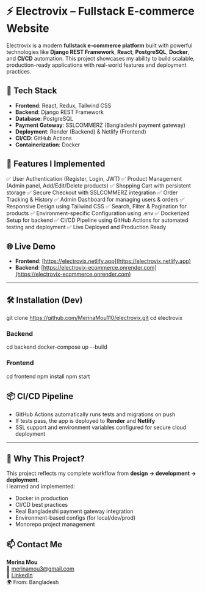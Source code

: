 
# ⚡ Electrovix – Fullstack E-commerce Website

Electrovix is a modern **fullstack e-commerce platform** built with powerful technologies like **Django REST Framework**, **React**, **PostgreSQL**, **Docker**, and **CI/CD** automation. This project showcases my ability to build scalable, production-ready applications with real-world features and deployment practices.


## 🚀 Tech Stack

- **Frontend**: React, Redux, Tailwind CSS  
- **Backend**: Django REST Framework  
- **Database**: PostgreSQL  
- **Payment Gateway**: SSLCOMMERZ (Bangladeshi payment gateway)  
- **Deployment**: Render (Backend) & Netlify (Frontend)  
- **CI/CD**: GitHub Actions  
- **Containerization**: Docker  

## 🔧 Features I Implemented

✅ User Authentication (Register, Login, JWT)
✅ Product Management (Admin panel, Add/Edit/Delete products)
✅ Shopping Cart with persistent storage
✅ Secure Checkout with SSLCOMMERZ integration
✅ Order Tracking & History
✅ Admin Dashboard for managing users & orders
✅ Responsive Design using Tailwind CSS
✅ Search, Filter & Pagination for products
✅ Environment-specific Configuration using .env
✅ Dockerized Setup for backend
✅ CI/CD Pipeline using GitHub Actions for automated testing and deployment
✅ Live Deployed and Production Ready

## 🌐 Live Demo

- **Frontend**: [https://electrovix.netlify.app](https://electrovix.netlify.app)  
- **Backend**: [https://electrovix-ecommerce.onrender.com](https://electrovix-ecommerce.onrender.com)  

---

## 🛠️ Installation (Dev)

git clone https://github.com/MerinaMou110/electrovix.git
cd electrovix

### Backend

cd backend
docker-compose up --build

### Frontend

cd frontend
npm install
npm start

## 📦 CI/CD Pipeline

- GitHub Actions automatically runs tests and migrations on push
- If tests pass, the app is deployed to **Render** and **Netlify**
- SSL support and environment variables configured for secure cloud deployment

---

## 📌 Why This Project?

This project reflects my complete workflow from **design → development → deployment**.  
I learned and implemented:

- Docker in production  
- CI/CD best practices  
- Real Bangladeshi payment gateway integration  
- Environment-based configs (for local/dev/prod)  
- Monorepo project management  


## 📫 Contact Me

**Merina Mou**  
📧 merinamou3@gmail.com  
💼 [LinkedIn](https://www.linkedin.com/in/merina-rahaman-mou/)  
🌍 From: Bangladesh
